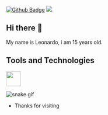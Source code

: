 [![Github Badge](https://img.shields.io/badge/-Github-000?style=flat-square&logo=Github&logoColor=white&link=https://github.com/Leonardo-ol/)](https://github.com/Leonardo-ol/) 
![](https://komarev.com/ghpvc/?username=Leonardo-ol&color=blue)

## Hi there 👋

My name is Leonardo, i am 15 years old.

## Tools and Technologies

<img src="https://cdn.jsdelivr.net/gh/devicons/devicon/icons/arduino/arduino-original.svg" width="40" height="40"/>

![snake gif](https://github.com/Leonardo-ol/Leonardo-ol/blob/output/github-contribution-grid-snake.svg)  


- Thanks for visiting
